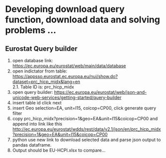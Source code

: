 # Developing download query function, download data and solving problems ...
## Eurostat Query builder
1. open database link: <a href="https://ec.europa.eu/eurostat/web/main/data/database">https://ec.europa.eu/eurostat/web/main/data/database</a>
2. open indictator from table: https://appsso.eurostat.ec.europa.eu/nui/show.do?dataset=prc_hicp_midx&lang=en
<br>2.1. Table ID is: prc_hicp_midx
3. open query builder: <a href="https://ec.europa.eu/eurostat/web/json-and-unicode-web-services/getting-started/query-builder">https://ec.europa.eu/eurostat/web/json-and-unicode-web-services/getting-started/query-builder</a>
4. insert table id click next
5. insert Geo selection=EA, unit=I15, coicop=CP00, click generate query filter
6. copy prc_hicp_midx?precision=1&geo=EA&unit=I15&coicop=CP00 and append into link like this http://ec.europa.eu/eurostat/wdds/rest/data/v2.1/json/en/prc_hicp_midx?precision=1&geo=EA&unit=I15&coicop=CP00
7. python use new link to download selected data and parse json output to pandas dataframe.
8. Output should be EU-HCPI.xlsx to compare...
